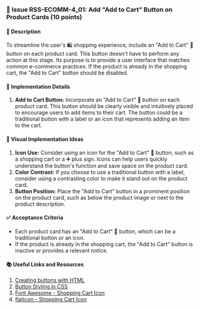 ### 🛒 Issue RSS-ECOMM-4_01: Add "Add to Cart" Button on Product Cards (10 points)

#### 📝 Description

To streamline the user's 🛍️ shopping experience, include an "Add to Cart" 🛒 button on each product card. This button doesn't have to perform any action at this stage. Its purpose is to provide a user interface that matches common e-commerce practices. If the product is already in the shopping cart, the "Add to Cart" button should be disabled.

#### 🔨 Implementation Details

1. **Add to Cart Button:** Incorporate an "Add to Cart" 🛒 button on each product card. This button should be clearly visible and intuitively placed to encourage users to add items to their cart. The button could be a traditional button with a label or an icon that represents adding an item to the cart.

#### 🎨 Visual Implementation Ideas

1. **Icon Use:** Consider using an icon for the "Add to Cart" 🛒 button, such as a shopping cart or a ➕ plus sign. Icons can help users quickly understand the button's function and save space on the product card.
2. **Color Contrast:** If you choose to use a traditional button with a label, consider using a contrasting color to make it stand out on the product card.
3. **Button Position:** Place the "Add to Cart" button in a prominent position on the product card, such as below the product image or next to the product description.

#### ✅ Acceptance Criteria

- Each product card has an "Add to Cart" 🛒 button, which can be a traditional button or an icon.
- If the product is already in the shopping cart, the "Add to Cart" button is inactive or provides a relevant notice.

#### 📚 Useful Links and Resources

1. [Creating buttons with HTML](https://www.w3schools.com/tags/tag_button.asp)
2. [Button Styling in CSS](https://www.w3schools.com/css/css3_buttons.asp)
3. [Font Awesome - Shopping Cart Icon](https://fontawesome.com/v5.15/icons/shopping-cart)
4. [flaticon - Shopping Cart Icon](https://www.flaticon.com/free-icons/cart)
